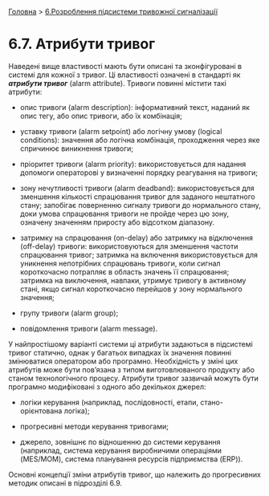[Головна](README.md) > [6.Розроблення підсистеми тривожної сигналізації](6.md)

# 6.7. Атрибути тривог

Наведені вище властивості мають бути описані та зконфігуровані в системі для кожної з тривог. Ці властивості означені в стандарті як ***атрибути тривог*** (alarm attribute). Тривоги повинні містити такі атрибути:

- опис тривоги (alarm description): інформативний текст, наданий як опис тегу, або опис тривоги, або їх комбінація;

- уставку тривоги (alarm setpoint) або логічну умову (logical conditions): значення або логічна комбінація, проходження через яке спричинює виникнення тривоги;

- пріоритет тривоги (alarm priority): використовується для надання допомоги операторові у визначенні порядку реагування на тривоги;

- зону нечутливості тривоги (alarm deadband): використовується для зменшення кількості спрацювання тривог для заданого нештатного стану; запобігає поверненню сигналу тривоги до нормального стану, доки умова спрацювання тривоги не пройде через цю зону, означену значенням приросту або відсотком діапазону.

- затримку на спрацювання (on-delay) або затримку на відключення (off-delay) тривоги: використовуються для зменшення частоти спрацювання тривог; затримка на включення використовується для уникнення непотрібних спрацювань тривоги, коли сигнал короткочасно потрапляє в область значень її спрацювання; затримка на виключення, навпаки, утримує тривогу в активному стані, якщо сигнал короткочасно перейшов у зону нормального значення;   

- групу тривоги (alarm group);

- повідомлення тривоги (alarm message).

У найпростішому варіанті системи ці атрибути задаються в підсистемі тривог статично, однак у багатьох випадках їх значення повинні змінюватися оператором або програмно. Необхідність у зміні цих атрибутів може бути пов’язана з типом виготовлюваного продукту або станом технологічного процесу. Атрибути тривог зазвичай можуть бути програмно модифіковані з одного або декількох джерел:

- логіки керування (наприклад, послідовності, етапи, стано-орієнтована логіка);

- прогресивні методи керування тривогами;

- джерело, зовнішнє по відношенню до системи керування (наприклад, система керування виробничими операціями (MES/MOM), система планування ресурсів підприємства (ERP)).

Основні концепції зміни атрибутів тривог, що належить до прогресивних методик описані в підрозділі 6.9. 